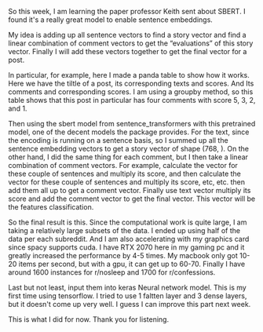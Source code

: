 So this week, I am learning the paper professor Keith sent about SBERT. I found it's a really great model to enable sentence embeddings. 

My idea is adding up all sentence vectors to find a story vector and find a linear combination of comment vectors to get the “evaluations” of this story vector. Finally I will add these vectors together to get the final vector for a post. 

In particular, for example, here I made a panda table to show how it works. Here we have the tiltle of a post, its corresponding texts and scores. And Its comments and corresponding scores. I am using a groupby method, so this table shows that this post in particular has four comments with score 5, 3, 2, and 1.

Then using the sbert model from sentence_transformers with this pretrained model, one of the decent models the package provides. For the text, since the encoding is running on a sentence basis, so I summed up all the sentence embedding vectors to get a story vector of shape (768, ). On the other hand, I did the same thing for each comment, but I then take a linear combination of comment vectors. For example, calculate the vector for these couple of sentences and multiply its score, and then calculate the vector for these couple of sentences and multiply its score, etc, etc. then add them all up to get a comment vector. Finally use text vector multiply its score and add the comment vector to get the final vector. This vector will be the features classification.

So the final result is this. Since the computational work is quite large, I am taking a relatively large subsets of the data. I ended up using half of the data per each subreddit. And I am also accelerating with my graphics card since spacy supports cuda. I have RTX 2070 here in my gaming pc and it greatly increased the performance by 4-5 times. My macbook only got 10-20 items per second, but with a gpu, it can get up to 60-70. Finally I have around 1600 instances for r/nosleep and 1700 for r/confessions.

Last but not least, input them into keras Neural network model. This is my first time using tensorflow. I tried to use 1 faltten layer and 3 dense layers, but it doesn't come up very well. I guess I can improve this part next week. 

This is what I did for now. Thank you for listening.

